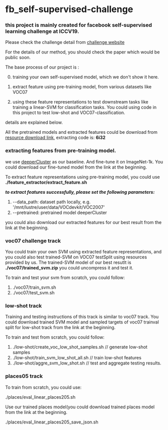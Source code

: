 # fb_self-supervised-challenge

### this project is mainly created for facebook self-supervised learning challenge at ICCV19.

Please check the challenge detail from [challenge website](https://sites.google.com/view/fb-ssl-challenge-iccv19/home#h.p_Yhrh_WnhW4Hh)

For the details of our method, you should check the paper which would be public soon.

The base process of our project is :

0) training your own self-supervised model, which we don't show it here.

1) extract feature using pre-training model, from various datasets like VOC07

2) using these feature representations to test downstream tasks like training a linear-SVM for classification tasks. You could using code in this project to test low-shot and VOC07-classification.

details are explained below.

All the pretrained models and extracted features could be download from [resource download link](https://pan.baidu.com/s/1FHSSZCEvTU7llk_EvKBEpw&shfl=shareset), extracting code is: **6i32**

### extracting features from pre-training model.

we use [deeperCluster](https://research.fb.com/publications/unsupervised-pre-training-of-image-features-on-non-curated-data/) as our baseline. And fine-tune it on ImageNet-1k. You could download our fine-tuned model from the link at the beginning.

To extract feature representations using pre-training model, you could use **./feature_extractor/extract_feature.sh**

***to extract features successfully, please set the following parameters:***

1) --data_path: dataset path locally, e.g. '/mnt/lustre/user/data/VOCdevkit/VOC2007'
2) --pretrained: pretrained model deeperCluster 

you could also download our extracted features for our best result from the link at the beginning.

### voc07 challenge track

You could train your own SVM using extracted feature representations, and you could also test trained-SVM on VOC07 testSplit using resources provided by us. The trained-SVM model of our best resutlt is **./voc07/trained_svm.zip** you could uncompress it and test it.

To train and test your svm from scratch, you could follow:

1) ./voc07/train_svm.sh
2) ./voc07/test_svm.sh

### low-shot track

Training and testing instructions of this track is similar to voc07 track. You could download trained SVM model and sampled targets of voc07 trainval split for low-shot track from the link at the beginning.

To train and test from scratch, you could follow:

1) ./low-shot/create_voc_low_shot_samples.sh  // generate low-shot samples
2) ./low-shot/train_svm_low_shot_all.sh       // train low-shot features
3) ./low-shot/aggre_svm_low_shot.sh           // test and aggregate testing results.

### places05 track

To train from scratch, you could use:

./places/eval_linear_places205.sh

Use our trained places model(you could download trained places model from the link at the beginning.

./places/eval_linear_places205_save_json.sh
